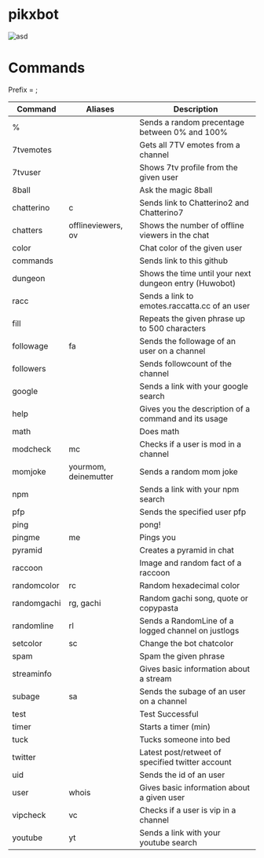 # pikxbot

![asd](https://cdn.betterttv.net/emote/5e4fbf5e08b4447d56a936c6/3x)

# Commands
Prefix = ;

| Command  | Aliases | Description
| --- | --- | --- |
| % | | Sends a random precentage between 0% and 100% |
| 7tvemotes | | Gets all 7TV emotes from a channel |
| 7tvuser | | Shows 7tv profile from the given user |
| 8ball | | Ask the magic 8ball |
| chatterino | c | Sends link to Chatterino2 and Chatterino7 |
| chatters | offlineviewers, ov | Shows the number of offline viewers in the chat | 
| color | | Chat color of the given user |
| commands | | Sends link to this github |
| dungeon | | Shows the time until your next dungeon entry (Huwobot) |
| racc | | Sends a link to emotes.raccatta.cc of an user |
| fill | | Repeats the given phrase up to 500 characters |
| followage | fa | Sends the followage of an user on a channel |
| followers | | Sends followcount of the channel |
| google | | Sends a link with your google search |
| help | | Gives you the description of a command and its usage |
| math | | Does math |
| modcheck | mc | Checks if a user is mod in a channel |
| momjoke | yourmom, deinemutter | Sends a random mom joke |
| npm | | Sends a link with your npm search |
| pfp | | Sends the specified user pfp | 	
| ping | | pong! | 
| pingme | me | Pings you |
| pyramid | | Creates a pyramid in chat |
| raccoon | | Image and random fact of a raccoon |
| randomcolor | rc | Random hexadecimal color |
| randomgachi | rg, gachi | Random gachi song, quote or copypasta |
| randomline | rl |  Sends a RandomLine of a logged channel on justlogs |
| setcolor | sc | Change the bot chatcolor |
| spam | | Spam the given phrase |
| streaminfo | | Gives basic information about a stream |
| subage | sa | Sends the subage of an user on a channel |
| test | | Test Successful |
| timer | | Starts a timer (min) |
| tuck | | Tucks someone into bed |
| twitter | | Latest post/retweet of specified twitter account |
| uid | | Sends the id of an user	|
| user | whois | Gives basic information about a given user |
| vipcheck | vc | Checks if a user is vip in a channel |
| youtube | yt | Sends a link with your youtube search | 
